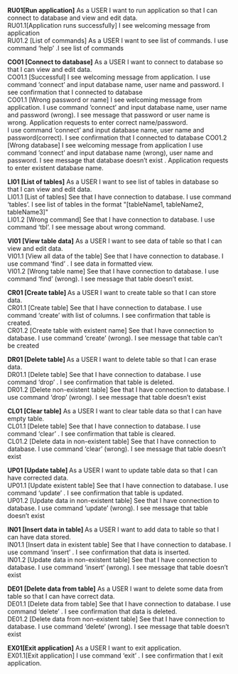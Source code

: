<b>RU01[Run application]</b> As a USER I want to run application so that I can connect to database and view and edit data.<br>
RU01.1[Application runs successfully]  I see welcoming message from application <br>
RU01.2 [List of commands] As a USER I want to see list of commands. I use command ‘help’ .I see list of commands

<b>CO01 [Connect to database]</b> As a USER I want to connect to database so that I can view and edit data.<br>
CO01.1 [Successful] I see welcoming message from application. I use command ’connect’ and input database name, user name and password. I see confirmation that I connected to database<br>
CO01.1 [Wrong password or name] I see welcoming message from application. I use command ’connect’ and input database name, user name and password (wrong). I see message that password or user name is wrong. Application requests to enter correct name/password. <br>
I use command ’connect’ and input database name, user name and password(correct). I see confirmation that I connected to database
CO01.2 [Wrong database] I see welcoming message from application I use command ’connect’ and input database name (wrong), user name and password. I see message that database doesn’t exist . Application requests to enter existent database name. 

<b>LI01 [List of tables]</b> As a USER I want to see list of tables in database so that I can view and edit data.<br>
LI01.1 [List of tables] See that I have connection to database. I use command ‘tables’. I see list of tables in the format "[tableName1, tableName2, tableName3]"<br>
LI01.2 [Wrong command] See that I have connection to database. I use command ‘tbl’. I see message about wrong command. 

<b>VI01 [View table data]</b> As a USER I want to see data of table so that I can view and edit data.<br>
VI01.1 [View all data of the table] See that I have connection to database. I use command ‘find’ <tablename>. I see data in formatted view.<br>
VI01.2 [Wrong table name] See that I have connection to database. I use command ‘find’ <tablename>(wrong). I see message that table doesn’t exist. 

<b>CR01 [Create table] </b>As a USER I want to create table so that I can store data.<br>
CR01.1 [Create table] See that I have connection to database. I use command ‘create’ <tablename> with list of columns. I see confirmation that table is created.<br>
CR01.2 [Create table with existent name] See that I have connection to database. I use command ‘create’ <tablename>(wrong). I see message that table can’t be created 

<b>DR01 [Delete table] </b>As a USER I want to delete table so that I can erase data.<br>
DR01.1 [Delete table] See that I have connection to database. I use command ‘drop’ <tablename>. I see confirmation that table is deleted.<br>
DR01.2 [Delete non-existent table] See that I have connection to database. I use command ‘drop’ <tablename>(wrong). I see message that table doesn’t exist

<b>CL01 [Clear table]</b> As a USER I want to clear table data so that I can have empty table.<br>
CL01.1 [Delete table] See that I have connection to database. I use command ‘clear’ <tablename>. I see confirmation that table is cleared.<br>
CL01.2 [Delete data in non-existent table] See that I have connection to database. I use command ‘clear’ <tablename>(wrong). I see message that table doesn’t exist

<b>UP01 [Update table] </b>As a USER I want to update table data so that I can have corrected data.<br>
UP01.1 [Update existent table] See that I have connection to database. I use command ‘update’ <tablename>. I see confirmation that table is updated.<br>
UP01.2 [Update data in non-existent table] See that I have connection to database. I use command ‘update’ <tablename>(wrong). I see message that table doesn’t exist

<b>IN01 [Insert data in table] </b>As a USER I want to add data to table so that I can have data stored.<br>
IN01.1 [Insert data in existent table] See that I have connection to database. I use command ‘insert’ <tablename>. I see confirmation that data is inserted.<br>
IN01.2 [Update data in non-existent table] See that I have connection to database. I use command ‘insert’ <tablename>(wrong). I see message that table doesn’t exist

<b>DE01 [Delete data from table]</b> As a USER I want to delete some data from table so that I can have correct data.<br>
DE01.1 [Delete data from table] See that I have connection to database. I use command ‘delete’ <tablename>. I see confirmation that data is deleted.<br>
DE01.2 [Delete data from non-existent table] See that I have connection to database. I use command ‘delete’ <tablename>(wrong). I see message that table doesn’t exist

<b>EX01[Exit application]</b> As a USER I want to exit application.<br>
EX01.1[Exit application]  I use command ‘exit’ . I see confirmation that I exit application.








